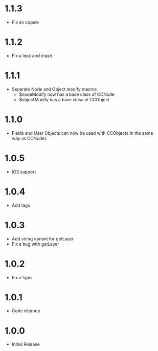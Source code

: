 # 1.1.3
- Fix an oopsie

# 1.1.2
- Fix a leak and crash

# 1.1.1
- Separate Node and Object modify macros
    - $nodeModify now has a base class of CCNode
    - $objectModify has a base class of CCObject

# 1.1.0
- Fields and User Objects can now be used with CCObjects in the same way as CCNodes

# 1.0.5
- iOS support

# 1.0.4
- Add tags

# 1.0.3
- Add string variant for getLayer
- Fix a bug with getLayer

# 1.0.2
- Fix a typo

# 1.0.1
- Code cleanup

# 1.0.0
- Initial Release

